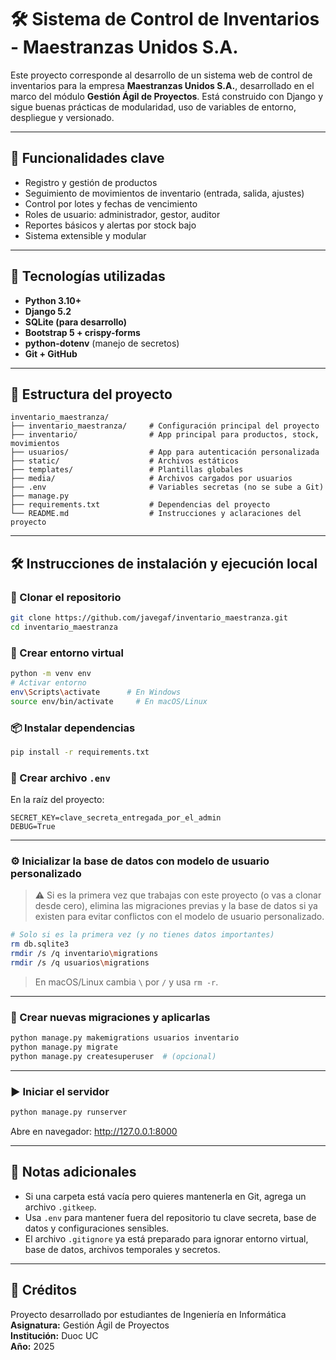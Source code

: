 # 🛠️ Sistema de Control de Inventarios - Maestranzas Unidos S.A.

Este proyecto corresponde al desarrollo de un sistema web de control de inventarios para la empresa **Maestranzas Unidos S.A.**, desarrollado en el marco del módulo **Gestión Ágil de Proyectos**. Está construido con Django y sigue buenas prácticas de modularidad, uso de variables de entorno, despliegue y versionado.

---

## 🚀 Funcionalidades clave

- Registro y gestión de productos
- Seguimiento de movimientos de inventario (entrada, salida, ajustes)
- Control por lotes y fechas de vencimiento
- Roles de usuario: administrador, gestor, auditor
- Reportes básicos y alertas por stock bajo
- Sistema extensible y modular

---

## 🧰 Tecnologías utilizadas

- **Python 3.10+**
- **Django 5.2**
- **SQLite (para desarrollo)**
- **Bootstrap 5 + crispy-forms**
- **python-dotenv** (manejo de secretos)
- **Git + GitHub**

---

## 📁 Estructura del proyecto

```
inventario_maestranza/
├── inventario_maestranza/     # Configuración principal del proyecto
├── inventario/                # App principal para productos, stock, movimientos
├── usuarios/                  # App para autenticación personalizada
├── static/                    # Archivos estáticos
├── templates/                 # Plantillas globales
├── media/                     # Archivos cargados por usuarios
├── .env                       # Variables secretas (no se sube a Git)
├── manage.py
├── requirements.txt           # Dependencias del proyecto
└── README.md                  # Instrucciones y aclaraciones del proyecto
```

---

## 🛠️ Instrucciones de instalación y ejecución local

### 🔁 Clonar el repositorio

```bash
git clone https://github.com/javegaf/inventario_maestranza.git
cd inventario_maestranza
```

### 🐍 Crear entorno virtual

```bash
python -m venv env
# Activar entorno
env\Scripts\activate      # En Windows
source env/bin/activate     # En macOS/Linux
```

### 📦 Instalar dependencias

```bash
pip install -r requirements.txt
```

### 🔐 Crear archivo `.env`

En la raíz del proyecto:

```
SECRET_KEY=clave_secreta_entregada_por_el_admin
DEBUG=True
```

---

### ⚙️ Inicializar la base de datos con modelo de usuario personalizado

> ⚠️ Si es la primera vez que trabajas con este proyecto (o vas a clonar desde cero), elimina las migraciones previas y la base de datos si ya existen para evitar conflictos con el modelo de usuario personalizado.

```bash
# Solo si es la primera vez (y no tienes datos importantes)
rm db.sqlite3
rmdir /s /q inventario\migrations
rmdir /s /q usuarios\migrations
```

> En macOS/Linux cambia `\` por `/` y usa `rm -r`.

---

### 🧱 Crear nuevas migraciones y aplicarlas

```bash
python manage.py makemigrations usuarios inventario
python manage.py migrate
python manage.py createsuperuser  # (opcional)
```

---

### ▶️ Iniciar el servidor

```bash
python manage.py runserver
```

Abre en navegador: http://127.0.0.1:8000

---

## 📌 Notas adicionales

- Si una carpeta está vacía pero quieres mantenerla en Git, agrega un archivo `.gitkeep`.
- Usa `.env` para mantener fuera del repositorio tu clave secreta, base de datos y configuraciones sensibles.
- El archivo `.gitignore` ya está preparado para ignorar entorno virtual, base de datos, archivos temporales y secretos.

---

## 🤝 Créditos

Proyecto desarrollado por estudiantes de Ingeniería en Informática  
**Asignatura:** Gestión Ágil de Proyectos  
**Institución:** Duoc UC  
**Año:** 2025
